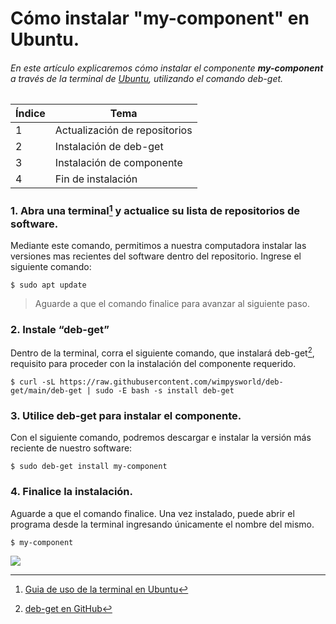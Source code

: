# Cómo instalar "my-component" en Ubuntu.

###### En este artículo explicaremos cómo instalar el componente **my-component** a través de la terminal de [Ubuntu](https://ubuntu.com/), utilizando el comando *deb-get*.


| Índice | Tema |
| ----------- | ----------- |
| 1 | Actualización de repositorios |
| 2 | Instalación de deb-get |
| 3 | Instalación de componente |
| 4 | Fin de instalación |

### 1.	Abra una terminal[^1] y actualice su lista de repositorios de software.

Mediante este comando, permitimos a nuestra computadora instalar las versiones mas recientes del software dentro del repositorio. Ingrese el siguiente comando:

`$ sudo apt update`

> Aguarde a que el comando finalice para avanzar al siguiente paso.

### 2.	Instale “deb-get”

Dentro de la terminal, corra el siguiente comando, que instalará deb-get[^2], requisito para proceder con la instalación del componente requerido.

`$ curl -sL https://raw.githubusercontent.com/wimpysworld/deb-get/main/deb-get | sudo -E bash -s install deb-get` 


### 3.	Utilice deb-get para instalar el componente.

Con el siguiente comando, podremos descargar e instalar la versión más reciente de nuestro software:

`$ sudo deb-get install my-component`

### 4.	Finalice la instalación.

Aguarde a que el comando finalice. Una vez instalado, puede abrir el programa desde la terminal ingresando únicamente el nombre del mismo.

`$ my-component`

![](https://cdn.iconscout.com/icon/free/png-256/ubuntu-17-1175077.png)


[^1]: [Guia de uso de la terminal en Ubuntu](https://www.guia-ubuntu.com/index.php/Terminal)
[^2]: [deb-get en GitHub](https://github.com/wimpysworld/deb-get)
